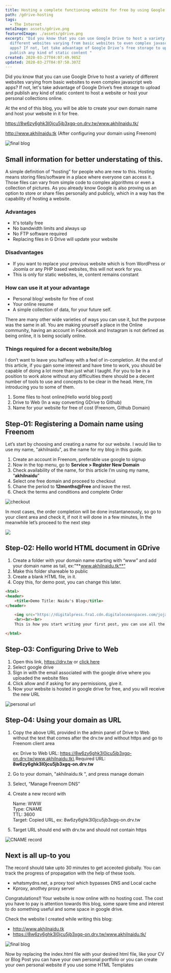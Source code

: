 ```yaml
---
title: Hosting a complete functioning website for free by using Google Drive
path: /gdrive-hosting
tags:
  - The Internet
metaImage: assets/gdrive.png
featuredImage: ./assets/gdrive.png
excerpt: "Did you know that you can use Google Drive to host a variety of
  different websites varying from basic websites to even complex javascript we
  apps? If not, let take advantage of Google Drive’s free storage to upload and
  publish any kind of static content "
created: 2020-03-27T04:07:49.985Z
updated: 2020-03-27T04:07:50.307Z
---
```

<!--StartFragment-->

Did you know that you can use Google Drive to host a variety of different websites varying from basic websites to even complex javascript web apps? If not, let's take advantage of Google Drive’s free storage to upload and publish any kind of static content to host a website or host your personal collections online.

At the end of this blog, you will be able to create your own domain name and host your website in it for free.

<https://8w6zy6ghk3l0jcu5jb3xgq-on.drv.tw/www.akhilnaidu.tk/>

<http://www.akhilnaidu.tk> (After configuring your domain using Freenom)

![final blog](assets/final-blog.png "final blog")

## Small information for better understating of this.

A simple definition of “hosting” for people who are new to this. Hosting means storing files/software in a place where everyone can access it. Those files can vary from simple code to complex algorithms or even a collection of pictures. As you already know Google is also proving us an option to store or share files personally and publicly, which in a way has the capability of hosting a website.

### Advantages

* It's totally free
* No bandwidth limits and always up
* No FTP software required
* Replacing files in G Drive will update your website

### Disadvantages

* If you want to replace your previous website which is from WordPress or Joomla or any PHP based websites, this will not work for you.
* This is only for static websites, ie, content remains constant

### How can use it at your advantage

* Personal blog/ website for free of cost
* Your online resume
* A simple collection of data, for your future self.

There are many other wide varieties of ways you can use it, but the purpose was the same in all. You are making yourself a place in the Online community, having an account in Facebook and Instagram is not defined as being online, it is being socially online.

### Things required for a decent website/blog

I don’t want to leave you halfway with a feel of in-completion. At the end of this article, if you gain some interest and have time to work, you should be capable of doing a lot more than just what I taught. For you to be in a position to work alone without any difficulties there should be a decent number of tools to use and concepts to be clear in the head. Here, I’m introducing you to some of them.

1. Some files to host online(Hello world blog post)
2. Drive to Web (In a way converting GDrive to Github)
3. Name for your website for free of cost (Freenom, Github Domain)

## Step-01: Registering a Domain name using Freenom

Let’s start by choosing and creating a name for our website. I would like to use my name, "akhilnaidu", as the name for my blog in this guide.

1. Create an account in Freenom, preferable use google to signup
2. Now in the top menu, go to **Service > Register New Domain**
3. Check availability of the name, for this article I’m using my name, “**akhilnaidu**”
4. Select one free domain and proceed to checkout
5. Chane the period to **12months@Free** and leave the rest.
6. Check the terms and conditions and complete Order

![checkout](assets/checkout.png "checkout")

In most cases, the order completion  will be done instantaneously, so go to your client area and check it, if not it will done in a few minutes, In the meanwhile let’s proceed to the next step

![](assets/order-confirmation.png)

## Step-02: Hello world HTML document in GDrive

1. Create a folder with your domain name starting with “www” and add your domain name as tail, ex:”**www.akhilnaidu.tk**”
2. Make this folder shareable to public
3. Create a blank HTML file, in it.
4. Copy this, for demo post, you can change this later.

```html
<html>
<header>
    <title>Demo Title: Naidu's Blog</title>
</header>

    <img src="https://digitalpress.fra1.cdn.digitaloceanspaces.com/jojxukr/2019/11/logo-1.png" alt="Leewardslope Logo">
    <br><br><br>
    This is how you start writing your first post, you can use all the html features

</html>
```

## Step-03: Configuring Drive to Web

1. Open this link, <https://drv.tw> or [click here](https://drv.tw)
2. Select google drive
3. Sign in with the email associated with the google drive where you uploaded the website files
4. Click allow and if asking for any permissions, give it.
5. Now your website is hosted in google drive for free, and you will receive the new URL

![personal url](assets/new_url.png "personal url")

## Step-04: Using your domain as URL

1. Copy the above URL provided in the admin panel of Drive to Web without the text that comes after the drv.tw and without https and go to Freenom client area

   ex:  Drive to Web URL: https://8w6zy6ghk3l0jcu5jb3xgq-on.drv.tw/www.akhilnaidu.tk\
   Required URL: **8w6zy6ghk3l0jcu5jb3xgq-on.drv.tw**
2. Go to your domain, "akhilnaidu.tk ", and press manage domain
3. Select, “Manage Freenom DNS”
4. Create a new record with 

   Name: WWW\
   Type: CNAME\
   TTL: 3600\
   Target: Copied URL, ex: 8w6zy6ghk3l0jcu5jb3xgq-on.drv.tw
5. Target URL should end with drv.tw and should not contain https

![CNAME record](assets/cname-record.png "CNAME record")

## Next is all up-to you

The record should take upto 30 minutes to get acceoted globally. You can track the progress of propagation with the help of these tools.

* whatsmydns.net, a proxy tool which bypasses DNS and Local cache
* Kproxy, anothey proxy server

Congratulations!! Your website is now online with no hosting cost. The cost you have to pay is attention towards this blog, some spare time and interest to do something useful and some space in google drive.

Check the website I created while writing this blog: 

* <http://www.akhilnaidu.tk>
* <https://8w6zy6ghk3l0jcu5jb3xgq-on.drv.tw/www.akhilnaidu.tk/>

![final blog](assets/final-blog.png "final blog")

Now by replacing the index.html file with your desired html file, like your CV or Blog Post you can have your own personal portfolio or you can create your own personal website if you use some HTML Templates

<!--EndFragment-->